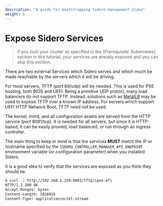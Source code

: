 ```yaml
---
description: "A guide for bootstrapping Sidero management plane"
weight: 6
---
```


# Expose Sidero Services

> If you built your cluster as specified in the [Prerequisite: Kubernetes] section in this tutorial, your services are already exposed and you can skip this section.

There are two external Services which Sidero serves and which much be made
reachable by the servers which it will be driving.

For most servers, TFTP (port 69/udp) will be needed.
This is used for PXE booting, both BIOS and UEFI.
Being a primitive UDP protocl, many load balancers do not support TFTP.
Instead, solutions such as [MetalLB](https://metallb.universe.tf) may be used to expose TFTP over a known IP address.
For servers which support UEFI HTTP Network Boot, TFTP need not be used.

The kernel, initrd, and all configuration assets are served from the HTTP service
(port 8081/tcp).
It is needed for all servers, but since it is HTTP-based, it
can be easily proxied, load balanced, or run through an ingress controller.

The main thing to keep in mind is that the services **MUST** match the IP or
hostname specified by the `SIDERO_CONTROLLER_MANAGER_API_ENDPOINT` environment
variable (or configuration parameter) when you installed Sidero.

It is a good idea to verify that the services are exposed as you think they
should be.

```bash
$ curl -I http://192.168.1.150:8081/tftp/ipxe.efi
HTTP/1.1 200 OK
Accept-Ranges: bytes
Content-Length: 1020416
Content-Type: application/octet-stream
```
